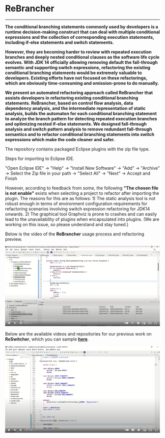 # ReBrancher

---

**The conditional branching statements commonly used by developers is a runtime decision-making construct that can deal with multiple conditional expressions and the collection of corresponding execution statements, including if-else statements and switch statements.**

**However, they are becoming harder to review with repeated execution branches and deeply nested conditional clauses as the software life cycle evolves. With JDK 14 officially allowing removing default the fall-through semantic and supporting switch expressions, refactoring the existing conditional branching statements would be extremely valuable to developers. Existing efforts have not focused on these refactorings, which are obviously time-consuming and omission-prone to do manually.**

**We present an automated refactoring approach called ReBrancher that assists developers in refactoring existing conditional branching statements. ReBrancher, based on control flow analysis, data dependency analysis, and the intermediate representation of static analysis, builds the automaton for each conditional branching statement to analyze the branch pattern for detecting repeated execution branches and optimizing nested if-else statements. We designed fall-through analysis and switch pattern analysis to remove redundant fall-through semantics and to refactor conditional branching statements into switch expressions which make the code cleaner and safer.**

The repository contains packaged Eclipse plugins with the zip file type.

Steps for importing to Eclipse IDE. 

"Open Eclipse IDE" -> "Help" -> "Install New Software" -> "Add" -> "Archive" -> Select the Zip file in your path -> "Select All" -> "Next" -> Accept and Finish

However, according to feedback from some, the following __"The chosen file is not enable"__ exists when selecting a project to refactor after importing the plugin.
The reasons for this are as follows: 1) The static analysis tool is not robust enough in terms of environment configuration requirements for refactoring scenarios involving switch expression refactoring for JDK14 onwards. 2) The graphical tool Graphviz is prone to crashes and can easily lead to the unavailability of plugins when encapsulated into plugins. (We are working on this issue, so please understand and stay tuned.)

Below is the video of the __ReBrancher__ usage process and refactoring preview.

[![Watch the video](https://github.com/Chaoshuai-Li/ReSwitcher/blob/main/ReBrancher.png)](https://youtu.be/rq0bMti9fV4)

Below are the available videos and repositories for our previous work on __ReSwitcher__, which you can sample [__here__](https://github.com/Chaoshuai-Li/ReSwitcher-Plugin).

[![Watch the video](https://github.com/Chaoshuai-Li/ReSwitcher/blob/main/reswitcher.png)](https://www.youtube.com/watch?v=utdHUQjI1Vo)
